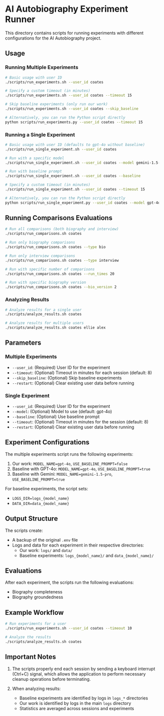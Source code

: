 # AI Autobiography Experiment Runner

This directory contains scripts for running experiments with different configurations for the AI Autobiography project.

## Usage

### Running Multiple Experiments

```bash
# Basic usage with user ID
./scripts/run_experiments.sh --user_id coates

# Specify a custom timeout (in minutes)
./scripts/run_experiments.sh --user_id coates --timeout 15

# Skip baseline experiments (only run our work)
./scripts/run_experiments.sh --user_id coates --skip_baseline

# Alternatively, you can run the Python script directly
python scripts/run_experiments.py --user_id coates --timeout 15
```

### Running a Single Experiment

```bash
# Basic usage with user ID (defaults to gpt-4o without baseline)
./scripts/run_single_experiment.sh --user_id coates

# Run with a specific model
./scripts/run_single_experiment.sh --user_id coates --model gemini-1.5-pro

# Run with baseline prompt
./scripts/run_single_experiment.sh --user_id coates --baseline

# Specify a custom timeout (in minutes)
./scripts/run_single_experiment.sh --user_id coates --timeout 15

# Alternatively, you can run the Python script directly
python scripts/run_single_experiment.py --user_id coates --model gpt-4o --baseline --timeout 15
```

## Running Comparisons Evaluations

```bash
# Run all comparisons (both biography and interview)
./scripts/run_comparisons.sh coates

# Run only biography comparisons
./scripts/run_comparisons.sh coates --type bio

# Run only interview comparisons
./scripts/run_comparisons.sh coates --type interview

# Run with specific number of comparisons
./scripts/run_comparisons.sh coates --run_times 20

# Run with specific biography version
./scripts/run_comparisons.sh coates --bio_version 2
```

### Analyzing Results

```bash
# Analyze results for a single user
./scripts/analyze_results.sh coates

# Analyze results for multiple users
./scripts/analyze_results.sh coates ellie alex
```

## Parameters

### Multiple Experiments

- `--user_id`: (Required) User ID for the experiment
- `--timeout`: (Optional) Timeout in minutes for each session (default: 8)
- `--skip_baseline`: (Optional) Skip baseline experiments
- `--restart`: (Optional) Clear existing user data before running

### Single Experiment

- `--user_id`: (Required) User ID for the experiment
- `--model`: (Optional) Model to use (default: gpt-4o)
- `--baseline`: (Optional) Use baseline prompt
- `--timeout`: (Optional) Timeout in minutes for the session (default: 8)
- `--restart`: (Optional) Clear existing user data before running

## Experiment Configurations

The multiple experiments script runs the following experiments:

1. Our work: `MODEL_NAME=gpt-4o`, `USE_BASELINE_PROMPT=false`
2. Baseline with GPT-4o: `MODEL_NAME=gpt-4o`, `USE_BASELINE_PROMPT=true`
3. Baseline with Gemini: `MODEL_NAME=gemini-1.5-pro`, `USE_BASELINE_PROMPT=true`

For baseline experiments, the script sets:

- `LOGS_DIR=logs_{model_name}`
- `DATA_DIR=data_{model_name}`

## Output Structure

The scripts create:

- A backup of the original `.env` file
- Logs and data for each experiment in their respective directories:
  - Our work: `logs/` and `data/`
  - Baseline experiments: `logs_{model_name}/` and `data_{model_name}/`

## Evaluations

After each experiment, the scripts run the following evaluations:

- Biography completeness
- Biography groundedness

## Example Workflow

```bash
# Run experiments for a user
./scripts/run_experiments.sh --user_id coates --timeout 10

# Analyze the results
./scripts/analyze_results.sh coates
```

## Important Notes

1. The scripts properly end each session by sending a keyboard interrupt (Ctrl+C) signal, which allows the application to perform necessary cleanup operations before terminating.

2. When analyzing results:
   - Baseline experiments are identified by logs in `logs_*` directories
   - Our work is identified by logs in the main `logs` directory
   - Statistics are averaged across sessions and experiments 